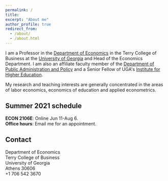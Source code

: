 ```yaml
---
permalink: /
title:
excerpt: "About me"
author_profile: true
redirect_from: 
  - /about/
  - /about.html
---
```


I am a Professor in the [Department of Economics](https://www.terry.uga.edu/economics/index.php) in the Terry College of Business at the [University of Georgia](https://www.uga.edu/) and Head of the Economics Department.  I am also an affiliate faculty member of the [Department of Public Administration and Policy](https://spia.uga.edu/departments-centers/padp/) and a Senior Fellow of UGA's [Institute for Higher Education](https://ihe.uga.edu/).

My research and teaching interests are generally concentrated in the areas of labor economics, economics of education and applied econometrics.

## Summer 2021 schedule

**ECON 2106E**: Online Jun 11-Aug 6.\
**Office hours**: Email me for an appointment.

## Contact

Department of Economics\
Terry College of Business\
University of Georgia\
Athens 30606\
+1 706 542 3670
